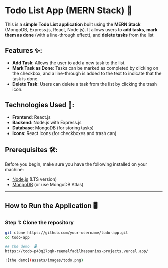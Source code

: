 
# Todo List App (MERN Stack) 📝

This is a **simple Todo List application** built using the **MERN Stack** (MongoDB, Express.js, React, Node.js). It allows users to **add tasks**, **mark them as done** (with a line-through effect), and **delete tasks** from the list

## Features ✨:
- **Add Task**: Allows the user to add a new task to the list.
- **Mark Task as Done**: Tasks can be marked as completed by clicking on the checkbox, and a line-through is added to the text to indicate that the task is done.
- **Delete Task**: Users can delete a task from the list by clicking the trash icon.

## Technologies Used 🚀:
- **Frontend**: React.js
- **Backend**: Node.js with Express.js
- **Database**: MongoDB (for storing tasks)
- **Icons**: React Icons (for checkboxes and trash can)

## Prerequisites 🛠️:

Before you begin, make sure you have the following installed on your machine:

- [Node.js](https://nodejs.org/) (LTS version)
- [MongoDB](https://www.mongodb.com/try/download/community) (or use MongoDB Atlas)

---

## How to Run the Application 🖥️

### Step 1: Clone the repository

```bash
git clone https://github.com/your-username/todo-app.git
cd todo-app

## the demo  🖥️
https://todo-p43q27pqk-reemelfadilhassanins-projects.vercel.app/

![the demo](assets/images/todo.png)
